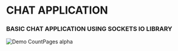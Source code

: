 # CHAT APPLICATION

### BASIC CHAT APPLICATION USING SOCKETS IO LIBRARY

![Demo CountPages alpha](https://www.youtube.com/watch?v=ek1j272iAmc)


